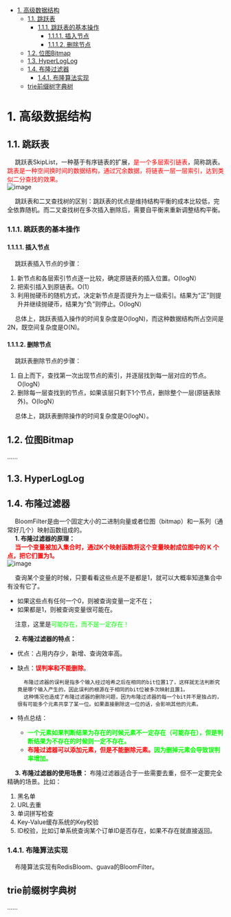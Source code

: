 

<!-- TOC -->

- [1. 高级数据结构](#1-高级数据结构)
    - [1.1. 跳跃表](#11-跳跃表)
        - [1.1.1. 跳跃表的基本操作](#111-跳跃表的基本操作)
            - [1.1.1.1. 插入节点](#1111-插入节点)
            - [1.1.1.2. 删除节点](#1112-删除节点)
    - [1.2. 位图Bitmap](#12-位图bitmap)
    - [1.3. HyperLogLog](#13-hyperloglog)
    - [1.4. 布隆过滤器](#14-布隆过滤器)
        - [1.4.1. 布隆算法实现](#141-布隆算法实现)
    - [trie前缀树字典树](#trie前缀树字典树)

<!-- /TOC -->


# 1. 高级数据结构  
## 1.1. 跳跃表  

&emsp; 跳跃表SkipList，一种基于有序链表的扩展，<font color = "red">是一个多层索引链表</font>，简称跳表。<font color = "red">跳表是一种空间换时间的数据结构，通过冗余数据，将链表一层一层索引，达到类似二分查找的效果。</font>  
![image](https://gitee.com/wt1814/pic-host/raw/master/images/java/function/function-1.png)  

&emsp; 跳跃表和二叉查找树的区别：跳跃表的优点是维持结构平衡的成本比较低，完全依靠随机。而二叉查找树在多次插入删除后，需要自平衡来重新调整结构平衡。  

### 1.1.1. 跳跃表的基本操作  
#### 1.1.1.1. 插入节点  
&emsp; 跳跃表插入节点的步骤：  
1. 新节点和各层索引节点逐一比较，确定原链表的插入位置。O(logN）
2. 把索引插入到原链表。O(1）
3. 利用抛硬币的随机方式，决定新节点是否提升为上一级索引。结果为“正”则提升并继续抛硬币，结果为“负”则停止。O(logN）  

&emsp; 总体上，跳跃表插入操作的时间复杂度是O(logN)，而这种数据结构所占空间是2N，既空间复杂度是O(N)。  

#### 1.1.1.2. 删除节点  
&emsp; 跳跃表删除节点的步骤：  

1. 自上而下，查找第一次出现节点的索引，并逐层找到每一层对应的节点。O(logN）
2. 删除每一层查找到的节点，如果该层只剩下1个节点，删除整个一层(原链表除外)。O(logN）  

&emsp; 总体上，跳跃表删除操作的时间复杂度是O(logN）。  

## 1.2. 位图Bitmap  

<!--
BitMap 40亿数据处理题目
https://www.cnblogs.com/yswyzh/p/9600260.html
-->
......


## 1.3. HyperLogLog  

<!-- 
https://www.cnblogs.com/linguanh/p/10460421.html
https://www.jianshu.com/p/4748af30d194
https://www.jianshu.com/p/b517e976d953
-->

## 1.4. 布隆过滤器  

&emsp; BloomFilter是由一个固定大小的二进制向量或者位图（bitmap）和一系列（通常好几个）映射函数组成的。  
&emsp; **1. 布隆过滤器的原理：**  
&emsp; **<font color = "red">当一个变量被加入集合时，通过K个映射函数将这个变量映射成位图中的 K 个点，把它们置为1。</font>**  
![image](https://gitee.com/wt1814/pic-host/raw/master/images/java/function/function-2.png)  

&emsp; 查询某个变量的时候，只要看看这些点是不是都是1，就可以大概率知道集合中有没有它了。  

* 如果这些点有任何一个0，则被查询变量一定不在；
* 如果都是1，则被查询变量很可能在。  

&emsp; 注意，这里是<font color = "lime">可能存在，而不是一定存在！</font>  

&emsp; **2. 布隆过滤器的特点：**  
* 优点：占用内存少，新增、查询效率高。  
* 缺点：**<font color = "red">误判率和不能删除</font>**。  

        布隆过滤器的误判是指多个输入经过哈希之后在相同的bit位置1了，这样就无法判断究竟是哪个输入产生的，因此误判的根源在于相同的bit位被多次映射且置1。  
        这种情况也造成了布隆过滤器的删除问题，因为布隆过滤器的每一个bit并不是独占的，很有可能多个元素共享了某一位。如果直接删除这一位的话，会影响其他的元素。  

* 特点总结：  
    * **<font color = "lime">一个元素如果判断结果为存在的时候元素不一定存在（可能存在），但是判断结果为不存在的时候则一定不存在。</font>**  
    * **<font color = "red">布隆过滤器可以添加元素，但是不能删除元素。</font><font color = "lime">因为删掉元素会导致误判率增加。</font>**  

&emsp; **3. 布隆过滤器的使用场景：** 布隆过滤器适合于一些需要去重，但不一定要完全精确的场景。比如：  

1. 黑名单 
2. URL去重
3. 单词拼写检查
4. Key-Value缓存系统的Key校验 
5. ID校验，比如订单系统查询某个订单ID是否存在，如果不存在就直接返回。

### 1.4.1. 布隆算法实现  
&emsp; 布隆算法实现有RedisBloom、guava的BloomFilter。  


## trie前缀树字典树  
......
